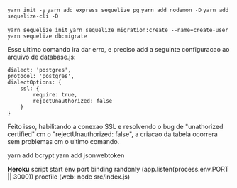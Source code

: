 `yarn init -y`
`yarn add express sequelize pg`
`yarn add nodemon -D`
`yarn add sequelize-cli -D`

`yarn sequelize init`
`yarn sequelize migration:create --name=create-user`
`yarn sequelize db:migrate`

Esse ultimo comando ira dar erro, e preciso add a seguinte configuracao ao arquivo de database.js:

	dialect: 'postgres',
    protocol: 'postgres',
    dialectOptions: {
        ssl: {
            require: true,
            rejectUnauthorized: false
        }
    }

Feito isso, habilitando a conexao SSL e resolvendo o bug de "unathorized certified" cm o "rejectUnauthorized: false", a criacao da tabela ocorrera sem problemas cm o ultimo comando.

yarn add bcrypt
yarn add jsonwebtoken


**Heroku**
script start
env port binding randonly (app.listen(process.env.PORT || 3000))
procfile (web: node src/index.js)